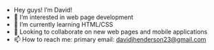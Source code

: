 - Hey guys! I’m David!
- 👀 I’m interested in web page development
- 🌱 I’m currently learning HTML/CSS 
- 💞️ Looking to collaborate on new web pages and mobile applications
- 📫 How to reach me: primary email: davidjhenderson23@gmail.com
